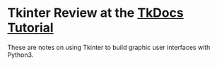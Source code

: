 # Tkinter Review at the [TkDocs Tutorial](https://tkdocs.com/tutorial/index.html)

These are notes on using Tkinter to build graphic user interfaces with Python3.

